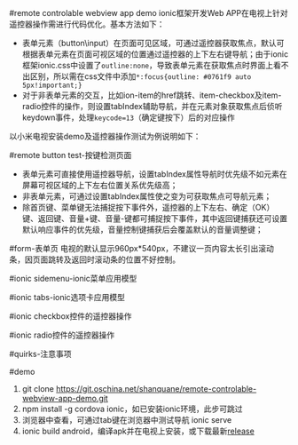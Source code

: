 #remote controlable webview app demo
ionic框架开发Web APP在电视上针对遥控器操作需进行代码优化。基本方法如下：
- 表单元素（button\input）在页面可见区域，可通过遥控器获取焦点，默认可根据表单元素在页面可视区域的位置通过遥控器的上下左右键导航；由于ionic框架ionic.css中设置了`outline:none`，导致表单元素在获取焦点时界面上看不出区别，所以需在css文件中添加`*:focus{outline: #0761f9 auto 5px!important;}`
- 对于非表单元素的交互，比如ion-item的href跳转、item-checkbox及item-radio控件的操作，则设置tabIndex辅助导航，并在元素对象获取焦点后侦听keydown事件，处理`keycode=13`（确定键按下）后的对应操作

以小米电视安装demo及遥控器操作测试为例说明如下：

#remote button test-按键检测页面
- 表单元素可直接使用遥控器导航，设置tabIndex属性导航时优先级不如元素在屏幕可视区域的上下左右位置关系优先级高；
- 非表单元素，可通过设置tabIndex属性使之变为可获取焦点可导航元素；
- 除首页键、菜单键无法捕捉按下事件外，遥控器的上下左右、确定（OK）键、返回键、音量+键、音量-键都可捕捉按下事件，其中返回键捕获还可设置默认响应事件的优先级，音量控制键捕获后会覆盖默认的音量调整键；

#form-表单页
电视的默认显示960px*540px，不建议一页内容太长引出滚动条，因页面跳转及返回时滚动条的位置不好控制。

#ionic sidemenu-ionic菜单应用模型

#ionic tabs-ionic选项卡应用模型

#ionic checkbox控件的遥控器操作

#ionic radio控件的遥控器操作

#quirks-注意事项

#demo
1. git clone https://git.oschina.net/shanquane/remote-controlable-webview-app-demo.git
2. npm install -g cordova ionic，如已安装ionic环境，此步可跳过
3. 浏览器中查看，可通过tab键在浏览器中测试导航 ionic serve
4. ionic build android，编译apk并在电视上安装，或下载最新[release](https://git.oschina.net/shanquane/remote-controlable-webview-app-demo/attach_files/download?i=70633&u=http%3A%2F%2Ffiles.git.oschina.net%2Fgroup1%2FM00%2F00%2FAD%2FPaAvDFhKTHKAMR3KADeYZ3XpEDY192.apk%3Ftoken%3Dba2659e894de0182a2f50fb49e1ea921%26ts%3D1481264236%26attname%3Dandroid-debug.apk)



